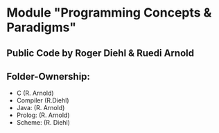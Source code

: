 # Module "Programming Concepts & Paradigms"

## Public Code by Roger Diehl & Ruedi Arnold

## Folder-Ownership:

- C (R. Arnold)
- Compiler (R.Diehl)
- Java: (R. Arnold)
- Prolog: (R. Arnold)
- Scheme: (R. Diehl)
